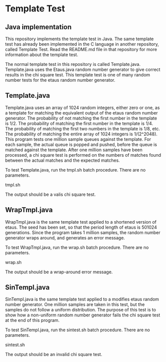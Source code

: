 # Template Test
## Java implementation

This repository implements the template test in Java.
The same template test has already been implemented
in the C language in another repository, called
Template Test.  Read the README.md file in that repository
for more information about the template test.

The normal template test in this repository is
called Template.java.  Template.java uses the
Etaus.java random number generator to give
correct results in the chi square test.  This template
test is one of many random number tests for the
etaus random number generator.

## Template.java

Template.java uses an array of 1024 random integers,
either zero or one, as a template for matching
the equivalent output of the etaus random number generator.
The probability of not matching the first number in the
template is 1/2.
The probability of matching the first number in the
template is 1/4.
The probability of matching the first two numbers in
the template is 1/8, etc.
The probability of matching the entire array of
1024 integers is 1/(2^2048).
This program tests one million sample queues against
the template.
For each sample, the actual queue is popped and pushed,
before the queue is matched against the template.
After one million samples have been processed, a chi square
test is performed on the numbers of matches found
between the actual matches and the expected matches.

To test Template.java, run the tmpl.sh batch
procedure.  There are no parameters.

tmpl.sh

The output should be a valis chi square test.

## WrapTmpl.java

WrapTmpl.java is the same template test applied to a
shortened version of etaus.  The seed has been set,
so that the period length of etaus is 501024
generations.  Since the program takes 1 million samples,
the random number generator wraps around, and generates
an error message.

To test WrapTmpl.java, run the wrap.sh batch
procedure.  There are no parameters.

wrap.sh

The output should be a wrap-around error message.

## SinTempl.java

SinTempl.java is the same template test applied to a
modifies etaus random number generator.  One million
samples are taken in this test, but the samples do not
follow a uniform distribution.  The purpose of this
test is to show how a non-uniform random number generator
fails the chi square test at the end of this program.

To test SinTempl.java, run the sintest.sh batch
procedure.  There are no parameters.

sintest.sh

The output should be an invalid chi square test.

